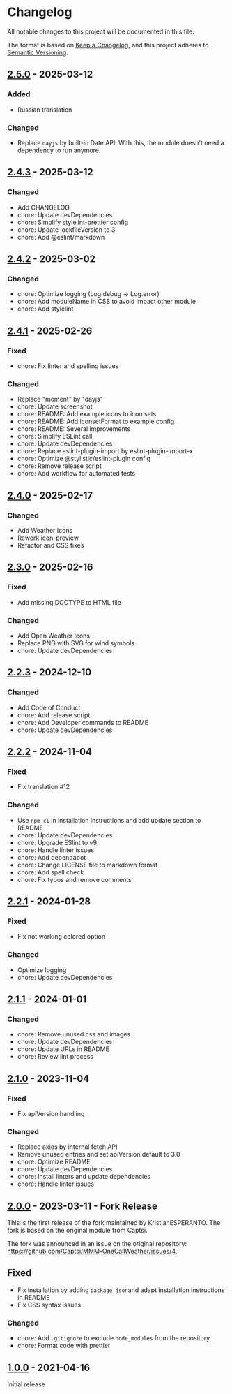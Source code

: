 # Changelog

All notable changes to this project will be documented in this file.

The format is based on [Keep a Changelog](https://keepachangelog.com/en/1.1.0/),
and this project adheres to [Semantic Versioning](https://semver.org/spec/v2.0.0.html).

## [2.5.0] - 2025-03-12

### Added

- Russian translation

### Changed

- Replace `dayjs` by built-in Date API. With this, the module doesn't need a dependency to run anymore.

## [2.4.3] - 2025-03-12

### Changed

- Add CHANGELOG
- chore: Update devDependencies
- chore: Simplify stylelint-prettier config
- chore: Update lockfileVersion to 3
- chore: Add @eslint/markdown

## [2.4.2] - 2025-03-02

### Changed

- chore: Optimize logging (Log.debug -> Log.error)
- chore: Add moduleName in CSS to avoid impact other module
- chore: Add stylelint

## [2.4.1] - 2025-02-26

### Fixed

- chore: Fix linter and spelling issues

### Changed

- Replace "moment" by "dayjs"
- chore: Update screenshot
- chore: README: Add example icons to icon sets
- chore: README: Add iconsetFormat to example config
- chore: README: Several improvements
- chore: Simplify ESLint call
- chore: Update devDependencies
- chore: Replace eslint-plugin-import by eslint-plugin-import-x
- chore: Optimize @stylistic/eslint-plugin config
- chore: Remove release script
- chore: Add workflow for automated tests

## [2.4.0] - 2025-02-17

### Changed

- Add Weather Icons
- Rework icon-preview
- Refactor and CSS fixes

## [2.3.0] - 2025-02-16

### Fixed

- Add missing DOCTYPE to HTML file

### Changed

- Add Open Weather Icons
- Replace PNG with SVG for wind symbols
- chore: Update devDependencies

## [2.2.3] - 2024-12-10

### Changed

- Add Code of Conduct
- chore: Add release script
- chore: Add Developer commands to README
- chore: Update devDependencies

## [2.2.2] - 2024-11-04

### Fixed

- Fix translation #12

### Changed

- Use `npm ci` in installation instructions and add update section to README
- chore: Update devDependencies
- chore: Upgrade ESlint to v9
- chore: Handle linter issues
- chore: Add dependabot
- chore: Change LICENSE file to markdown format
- chore: Add spell check
- chore: Fix typos and remove comments

## [2.2.1] - 2024-01-28

### Fixed

- Fix not working colored option

### Changed

- Optimize logging
- chore: Update devDependencies

## [2.1.1] - 2024-01-01

### Changed

- chore: Remove unused css and images
- chore: Update devDependencies
- chore: Update URLs in README
- chore: Review lint process

## [2.1.0] - 2023-11-04

### Fixed

- Fix apiVersion handling

### Changed

- Replace axios by internal fetch API
- Remove unused entries and set apiVersion default to 3.0
- chore: Optimize README
- chore: Update devDependencies
- chore: Install linters and update dependencies
- chore: Handle linter issues

## [2.0.0] - 2023-03-11 - Fork Release

This is the first release of the fork maintained by KristjanESPERANTO. The fork is based on the original module from Captsi.

The fork was announced in an issue on the original repository: <https://github.com/Captsi/MMM-OneCallWeather/issues/4>.

## Fixed

- Fix installation by adding `package.json`and adapt installation instructions in README
- Fix CSS syntax issues

### Changed

- chore: Add `.gitignore` to exclude `node_modules` from the repository
- chore: Format code with prettier

## [1.0.0] - 2021-04-16

Initial release

[2.5.0]: https://github.com/KristjanESPERANTO/MMM-OneCallWeather/compare/v2.4.3...v2.5.0
[2.4.3]: https://github.com/KristjanESPERANTO/MMM-OneCallWeather/compare/v2.4.2...v2.4.3
[2.4.2]: https://github.com/KristjanESPERANTO/MMM-OneCallWeather/compare/v2.4.1...v2.4.2
[2.4.1]: https://github.com/KristjanESPERANTO/MMM-OneCallWeather/compare/v2.4.0...v2.4.1
[2.4.0]: https://github.com/KristjanESPERANTO/MMM-OneCallWeather/compare/v2.3.0...v2.4.0
[2.3.0]: https://github.com/KristjanESPERANTO/MMM-OneCallWeather/compare/v2.2.3...v2.3.0
[2.2.3]: https://github.com/KristjanESPERANTO/MMM-OneCallWeather/compare/v2.2.2...v2.2.3
[2.2.2]: https://github.com/KristjanESPERANTO/MMM-OneCallWeather/compare/v2.2.1...v2.2.2
[2.2.1]: https://github.com/KristjanESPERANTO/MMM-OneCallWeather/compare/v2.1.1...v2.2.1
[2.1.1]: https://github.com/KristjanESPERANTO/MMM-OneCallWeather/compare/v2.1.0...v2.1.1
[2.1.0]: https://github.com/KristjanESPERANTO/MMM-OneCallWeather/compare/v2.0.0...v2.1.0
[2.0.0]: https://github.com/KristjanESPERANTO/MMM-OneCallWeather/compare/v1.0.0...v2.0.0
[1.0.0]: https://github.com/KristjanESPERANTO/MMM-OneCallWeather/releases/tag/v1.0.0
